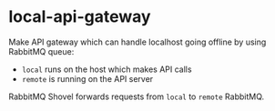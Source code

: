 # local-api-gateway

Make API gateway which can handle localhost going offline by using RabbitMQ queue:

- `local` runs on the host which makes API calls
- `remote` is running on the API server

RabbitMQ Shovel forwards requests from `local` to `remote` RabbitMQ.
